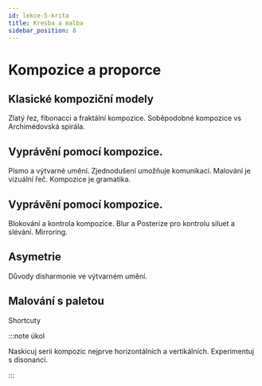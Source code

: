 ```yaml
---
id: lekce-5-krita
title: Kresba a malba
sidebar_position: 8
---
```


# Kompozice a proporce
## Klasické kompoziční modely
Zlatý řez, fibonacci a fraktální kompozice. Soběpodobné kompozice vs Archimédovská spirála.
## Vyprávění pomocí kompozice.
Písmo a výtvarné umění. Zjednodušení umožňuje komunikaci. Malování je vizuální řeč. Kompozice je gramatika.
## Vyprávění pomocí kompozice.
Blokování a kontrola kompozice. Blur a Posterize pro kontrolu siluet a slévání. Mirroring.
## Asymetrie
Důvody disharmonie ve výtvarném umění.
## Malování s paletou
Shortcuty

:::note úkol

Naskicuj serii kompozic nejprve horizontálních a vertikálních. Experimentuj s disonancí.

:::
